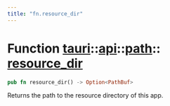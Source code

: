 ```yaml
---
title: "fn.resource_dir"
---
```


# Function [tauri](/docs/api/rust/tauri/../../index.html)::​[api](/docs/api/rust/tauri/../index.html)::​[path](/docs/api/rust/tauri/index.html)::​[resource_dir](/docs/api/rust/tauri/)

```rs
pub fn resource_dir() -> Option<PathBuf>
```

Returns the path to the resource directory of this app.
